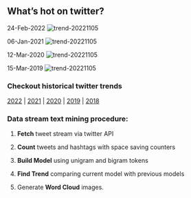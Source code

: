 ## What’s hot on twitter?

24-Feb-2022
![trend-20221105][20221105]

[20221105]: /word-cloud/trend-2022/trend-202202/trend-20221105.png "trend-20221105"

06-Jan-2021
![trend-20221105][20221105]

[20221105]: /word-cloud/trend-2021/trend-202101/trend-20221105.png "trend-20221105"

12-Mar-2020
![trend-20221105][20221105]

[20221105]: /word-cloud/trend-2020/trend-202003/trend-20221105.png "trend-20221105"

15-Mar-2019
![trend-20221105][20221105]

[20221105]: /word-cloud/trend-2019/trend-201903/trend-20221105.png "trend-20221105"

### Checkout historical twitter trends

[2022](/word-cloud/trend-2022) |
[2021](/word-cloud/trend-2021) |
[2020](/word-cloud/trend-2020) |
[2019](/word-cloud/trend-2019) |
[2018](/word-cloud/trend-2018)

### Data stream text mining procedure:

1. **Fetch** tweet stream via twitter API

2. **Count** tweets and hashtags with space saving counters

3. **Build Model** using unigram and bigram tokens

4. **Find Trend** comparing current model with previous models

5. Generate **Word Cloud** images.

